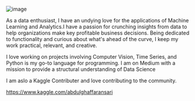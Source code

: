 
![image](https://user-images.githubusercontent.com/88545317/179392875-96b286a9-2802-4801-82a4-0e1c676a9c13.png)


As a data enthusiast, I have an undying love for the applications of Machine Learning and Analytics.I have a passion for crunching insights from data to help organizations make key profitable business decisions. Being dedicated to functionality and curious about what's ahead of the curve, I keep my work practical, relevant, and creative.

I love working on projects involving Computer Vision, Time Series, and Python is my go-to language for programming. I am  on Medium with a mission to provide a structural understanding of Data Science

I am aslo a Kaggle Contributer and love contributing to the community.

https://www.kaggle.com/abdulghaffaransari
<!---
abdulghaffaransari/abdulghaffaransari is a ✨ special ✨ repository because its `README.md` (this file) appears on your GitHub profile.
You can click the Preview link to take a look at your changes.
--->

